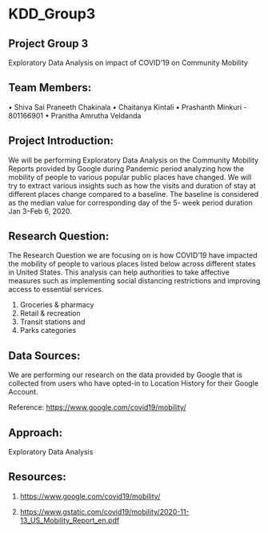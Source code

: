 # KDD_Group3


## Project Group 3
Exploratory Data Analysis on impact  of COVID’19 on Community Mobility

## Team Members:

•	Shiva Sai Praneeth Chakinala
•	Chaitanya Kintali 
•	Prashanth Minkuri	-	801166901
•	Pranitha Amrutha Veldanda


## Project Introduction:

We will be performing Exploratory Data Analysis on the Community Mobility Reports provided by Google during Pandemic period analyzing how the mobility of people to various popular public places have changed. We will try to extract various insights such as how the visits and duration of stay at different places change compared to a baseline. The baseline is considered as the median value for corresponding day of the 5- week period duration Jan 3–Feb 6, 2020. 



## Research Question:

The Research Question we are focusing on is how COVID’19 have impacted the mobility of people to various places listed below across different states in United States. This analysis can help authorities to take affective measures such as implementing social distancing restrictions and improving access to essential services. 


1.	Groceries & pharmacy
2.	Retail & recreation
3.	Transit stations and
4.	Parks categories


## Data Sources:

We are performing our research on the data provided by Google that is collected from users who have opted-in to Location History for their Google Account.

Reference: https://www.google.com/covid19/mobility/



## Approach:

Exploratory Data Analysis


## Resources:  

1.	https://www.google.com/covid19/mobility/

2.	https://www.gstatic.com/covid19/mobility/2020-11-13_US_Mobility_Report_en.pdf





